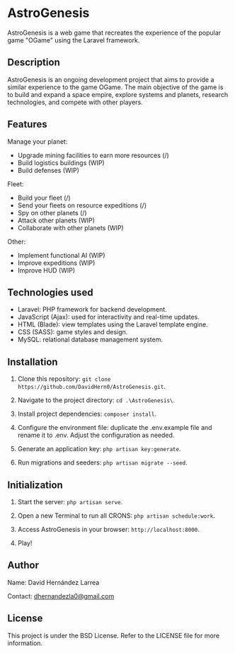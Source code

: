 # AstroGenesis

AstroGenesis is a web game that recreates the experience of the popular game "OGame" using the Laravel framework.

## Description

AstroGenesis is an ongoing development project that aims to provide a similar experience to the game OGame. The main objective of the game is to build and expand a space empire, explore systems and planets, research technologies, and compete with other players.

## Features
Manage your planet:
- Upgrade mining facilities to earn more resources (/)
- Build logistics buildings (WIP)
- Build defenses (WIP)

Fleet:
- Build your fleet (/)
- Send your fleets on resource expeditions (/)
- Spy on other planets (/)
- Attack other planets (WIP)
- Collaborate with other planets (WIP)

Other:
- Implement functional AI (WIP)
- Improve expeditions (WIP)
- Improve HUD (WIP)

## Technologies used

- Laravel: PHP framework for backend development.
- JavaScript (Ajax): used for interactivity and real-time updates.
- HTML (Blade): view templates using the Laravel template engine.
- CSS (SASS): game styles and design.
- MySQL: relational database management system.

## Installation

1. Clone this repository: `git clone https://github.com/DavidHern0/AstroGenesis.git`.

2. Navigate to the project directory: `cd .\AstroGenesis\`.

3. Install project dependencies: `composer install`.

4. Configure the environment file: duplicate the .env.example file and rename it to .env. Adjust the configuration as needed.

5. Generate an application key: `php artisan key:generate`.

6. Run migrations and seeders: `php artisan migrate --seed`.

## Initialization

1. Start the server: `php artisan serve`.

2. Open a new Terminal to run all CRONS: `php artisan schedule:work`.

3. Access AstroGenesis in your browser: `http://localhost:8000`.

4. Play!

## Author

Name: David Hernández Larrea

Contact: dhernandezla0@gmail.com

## License

This project is under the BSD License. Refer to the LICENSE file for more information.
